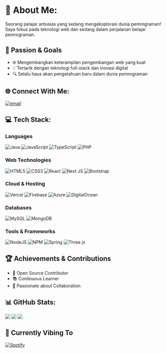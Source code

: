 # 💫 About Me:
Seorang pelajar antusias yang sedang mengeksplorasi dunia pemrograman! Saya fokus pada teknologi web dan sedang dalam perjalanan belajar pemrograman.

## 🚀 Passion & Goals
- 🌐 Mengembangkan keterampilan pengembangan web yang kuat
- 💡 Tertarik dengan teknologi full-stack dan inovasi digital
- 🔍 Selalu haus akan pengetahuan baru dalam dunia pemrograman

## 🌐 Connect With Me:
[![email](https://img.shields.io/badge/Email-D14836?logo=gmail&logoColor=white)](mailto:finsiahay@gmail.com) 

## 💻 Tech Stack:
### Languages
![Java](https://img.shields.io/badge/java-%23ED8B00.svg?style=for-the-badge&logo=openjdk&logoColor=white)
![JavaScript](https://img.shields.io/badge/javascript-%23323330.svg?style=for-the-badge&logo=javascript&logoColor=%23F7DF1E)
![TypeScript](https://img.shields.io/badge/typescript-%23007ACC.svg?style=for-the-badge&logo=typescript&logoColor=white)
![PHP](https://img.shields.io/badge/php-%23777BB4.svg?style=for-the-badge&logo=php&logoColor=white)

### Web Technologies
![HTML5](https://img.shields.io/badge/html5-%23E34F26.svg?style=for-the-badge&logo=html5&logoColor=white)
![CSS3](https://img.shields.io/badge/css3-%231572B6.svg?style=for-the-badge&logo=css3&logoColor=white)
![React](https://img.shields.io/badge/react-%2320232a.svg?style=for-the-badge&logo=react&logoColor=%2361DAFB)
![Next JS](https://img.shields.io/badge/Next-black?style=for-the-badge&logo=next.js&logoColor=white)
![Bootstrap](https://img.shields.io/badge/bootstrap-%238511FA.svg?style=for-the-badge&logo=bootstrap&logoColor=white)

### Cloud & Hosting
![Vercel](https://img.shields.io/badge/vercel-%23000000.svg?style=for-the-badge&logo=vercel&logoColor=white)
![Firebase](https://img.shields.io/badge/firebase-%23039BE5.svg?style=for-the-badge&logo=firebase)
![Azure](https://img.shields.io/badge/azure-%230072C6.svg?style=for-the-badge&logo=microsoftazure&logoColor=white)
![DigitalOcean](https://img.shields.io/badge/DigitalOcean-%230167ff.svg?style=for-the-badge&logo=digitalOcean&logoColor=white)

### Databases
![MySQL](https://img.shields.io/badge/mysql-4479A1.svg?style=for-the-badge&logo=mysql&logoColor=white)
![MongoDB](https://img.shields.io/badge/MongoDB-%234ea94b.svg?style=for-the-badge&logo=mongodb&logoColor=white)

### Tools & Frameworks
![NodeJS](https://img.shields.io/badge/node.js-6DA55F?style=for-the-badge&logo=node.js&logoColor=white)
![NPM](https://img.shields.io/badge/NPM-%23CB3837.svg?style=for-the-badge&logo=npm&logoColor=white)
![Spring](https://img.shields.io/badge/spring-%236DB33F.svg?style=for-the-badge&logo=spring&logoColor=white)
![Three js](https://img.shields.io/badge/threejs-black?style=for-the-badge&logo=three.js&logoColor=white)

## 🏆 Achievements & Contributions
- 🌟 Open Source Contributor
- 📚 Continuous Learner
- 🤝 Passionate about Collaboration

## 📊 GitHub Stats:
![](https://github-readme-stats.vercel.app/api?username=Finsiii&theme=dark&hide_border=false&include_all_commits=true&count_private=true)
![](https://nirzak-streak-stats.vercel.app/?user=Finsiii&theme=dark&hide_border=false)
![](https://github-readme-stats.vercel.app/api/top-langs/?username=Finsiii&theme=dark&hide_border=false&include_all_commits=true&count_private=true&layout=compact)

## 🎵 Currently Vibing To
[![Spotify](https://img.shields.io/badge/Spotify-1ED760?logo=spotify&logoColor=white)]([https://open.spotify.com/user/Finsii](https://open.spotify.com/user/31i4scdojvhoeywphgncc5gw3zki?si=b74802581e9143fe))

